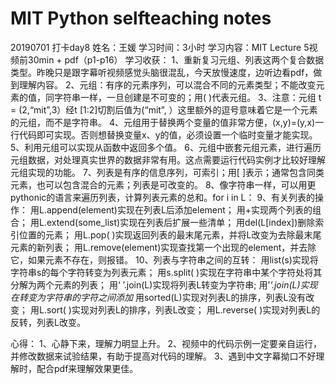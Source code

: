 # MIT Python selfteaching notes
20190701 打卡day8
姓名：王媛
学习时间：3小时
学习内容：MIT Lecture 5视频前30min + pdf（p1-p16）
学习收获：
1、重新复习元组、列表这两个复合数据类型。昨晚只是跟字幕听视频感觉头脑很混乱，今天放慢速度，边听边看pdf，做到理解内容。
2、元组：有序的元素序列，可以混合不同的元素类型；不能改变元素的值，同字符串一样，一旦创建是不可变的；用( )代表元组。
3、注意：元组 t = (2,“mit”,3）经t [1:2]切割后值为(“mit”, ）这里额外的逗号意味着它是一个元素的元组，而不是字符串。
4、元组用于替换两个变量的值非常方便，(x,y)=(y,x)一行代码即可实现。否则想替换变量x、y的值，必须设置一个临时变量才能实现。
5、利用元组可以实现从函数中返回多个值。
6、元组中嵌套元组元素，进行遍历元组数据，对处理真实世界的数据非常有用。这点需要运行代码实例才比较好理解元组实现的功能。
7、列表是有序的信息序列，可索引；用[ ]表示；通常包含同类元素，也可以包含混合的元素；列表是可改变的。
8、像字符串一样，可以用更pythonic的语言来遍历列表，计算列表元素的总和。for i in L：
9、有关列表的操作：
用L.append(element)实现在列表L后添加element；
用+实现两个列表的组合；
用L.extend(some_list)实现在列表后扩展一些清单；
用del(L[index])删除索引位置的元素；
用L.pop( )实现返回列表的最末尾元素，并将L改变为去除最末尾元素的新列表；
用L.remove(element)实现查找第一个出现的element，并去除它，如果元素不存在，则报错。
10、列表与字符串之间的互转：
用list(s)实现将字符串s的每个字符转变为列表元素；
用s.split( )实现在字符串中某个字符处将其分解为两个元素的列表；
用‘ ’.join(L)实现将列表L转变为字符串;
用’_’.join(L)实现在转变为字符串的字符之间添加_
用sorted(L)实现对列表L的排序，列表L没有改变；
用L.sort( )实现对列表L的排序，列表L改变；
用L.reverse( )实现对列表L的反转，列表L改变。

心得：
1、心静下来，理解力明显上升。
2、视频中的代码示例一定要亲自运行，并修改数据来试验结果，有助于提高对代码的理解。
3、遇到中文字幕拗口不好理解时，配合pdf来理解效果更佳。
